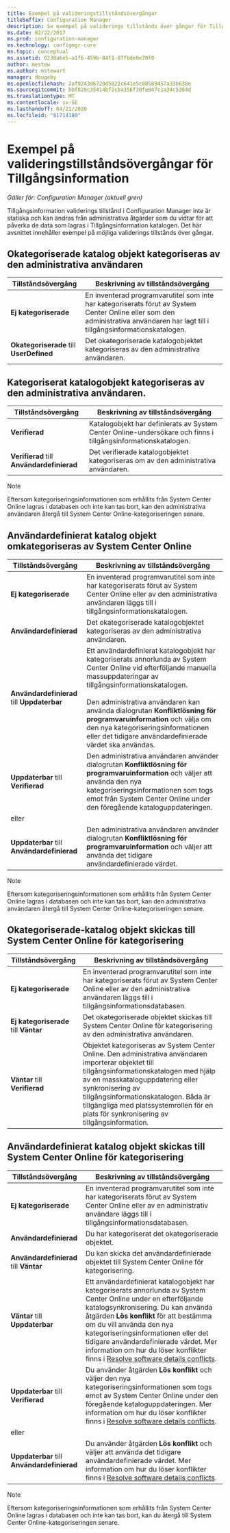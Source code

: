 ```yaml
---
title: Exempel på valideringstillståndsövergångar
titleSuffix: Configuration Manager
description: Se exempel på validerings tillstånds över gångar för Tillgångsinformation i Configuration Manager.
ms.date: 02/22/2017
ms.prod: configuration-manager
ms.technology: configmgr-core
ms.topic: conceptual
ms.assetid: 6230a6e5-a1f6-459b-84f1-07fbde0e70f0
author: mestew
ms.author: mstewart
manager: dougeby
ms.openlocfilehash: 2af9243d6720d5821c641e5c80589457a33b638e
ms.sourcegitcommit: bbf820c35414bf2cba356f30fe047c1a34c5384d
ms.translationtype: MT
ms.contentlocale: sv-SE
ms.lasthandoff: 04/21/2020
ms.locfileid: "81714180"
---
```

# <a name="example-validation-state-transitions-for-asset-intelligence"></a>Exempel på valideringstillståndsövergångar för Tillgångsinformation

*Gäller för: Configuration Manager (aktuell gren)*

Tillgångsinformation validerings tillstånd i Configuration Manager inte är statiska och kan ändras från administrativa åtgärder som du vidtar för att påverka de data som lagras i Tillgångsinformation katalogen. Det här avsnittet innehåller exempel på möjliga validerings tillstånds över gångar.

##  <a name="uncategorized-catalog-item-is-categorized-by-the-administrative-user"></a><a name="BKMK_UncategorizedIsCategorized"></a>Okategoriserade katalog objekt kategoriseras av den administrativa användaren  

|**Tillståndsövergång**|**Beskrivning av tillståndsövergång**|  
|--------------------------|--------------------------------------|  
|**Ej kategoriserade**|En inventerad programvarutitel som inte har kategoriserats förut av System Center Online eller som den administrativa användaren har lagt till i tillgångsinformationskatalogen.|  
|**Okategoriserade** till **UserDefined**|Det okategoriserade katalogobjektet kategoriseras av den administrativa användaren.|  

##  <a name="categorized-catalog-item-is-recategorized-by-the-administrative-user"></a><a name="BKMK_CategorizedIsReCategorized"></a> Kategoriserat katalogobjekt kategoriseras av den administrativa användaren.  

|**Tillståndsövergång**|**Beskrivning av tillståndsövergång**|  
|--------------------------|--------------------------------------|  
|**Verifierad**|Katalogobjekt har definierats av System Center Online-undersökare och finns i tillgångsinformationskatalogen.|  
|**Verifierad** till **Användardefinierad**|Det verifierade katalogobjektet kategoriseras om av den administrativa användaren.|  

> [!NOTE]  
>  Eftersom kategoriseringsinformationen som erhållits från System Center Online lagras i databasen och inte kan tas bort, kan den administrativa användaren återgå till System Center Online-kategoriseringen senare.  

##  <a name="user-defined-catalog-item-is-recategorized-by-system-center-online"></a><a name="BKMK_UserDefinedIsRecategorized"></a>Användardefinierat katalog objekt omkategoriseras av System Center Online  

|**Tillståndsövergång**|**Beskrivning av tillståndsövergång**|  
|--------------------------|--------------------------------------|  
|**Ej kategoriserade**|En inventerad programvarutitel som inte har kategoriserats förut av System Center Online eller av den administrativa användaren läggs till i tillgångsinformationskatalogen.|  
|**Användardefinierad**|Det okategoriserade katalogobjektet kategoriseras av den administrativa användaren.|  
|**Användardefinierad** till **Uppdaterbar**|Ett användardefinierat katalogobjekt har kategoriserats annorlunda av System Center Online vid efterföljande manuella massuppdateringar av tillgångsinformationskatalogen.<br /><br /> Den administrativa användaren kan använda dialogrutan **Konfliktlösning för programvaruinformation** och välja om den nya kategoriseringsinformationen eller det tidigare användardefinierade värdet ska användas.|  
|**Uppdaterbar** till **Verifierad**|Den administrativa användaren använder dialogrutan **Konfliktlösning för programvaruinformation** och väljer att använda den nya kategoriseringsinformationen som togs emot från System Center Online under den föregående kataloguppdateringen.|  
|eller||  
|**Uppdaterbar** till **Användardefinierad**|Den administrativa användaren använder dialogrutan **Konfliktlösning för programvaruinformation** och väljer att använda det tidigare användardefinierade värdet.|  

> [!NOTE]  
>  Eftersom kategoriseringsinformationen som erhållits från System Center Online lagras i databasen och inte kan tas bort, kan den administrativa användaren återgå till System Center Online-kategoriseringen senare.  

##  <a name="uncategorized-catalog-item-is-submitted-to-system-center-online-for-categorization"></a><a name="BKMK_UncategorizedIsSubmitted"></a>Okategoriserade-katalog objekt skickas till System Center Online för kategorisering  

|**Tillståndsövergång**|**Beskrivning av tillståndsövergång**|  
|--------------------------|--------------------------------------|  
|**Ej kategoriserade**|En inventerad programvarutitel som inte har kategoriserats förut av System Center Online eller av den administrativa användaren läggs till i tillgångsinformationsdatabasen.|  
|**Ej kategoriserade** till **Väntar**|Det okategoriserade objektet skickas till System Center Online för kategorisering av den administrativa användaren.|  
|**Väntar** till **Verifierad**|Objektet kategoriseras av System Center Online. Den administrativa användaren importerar objektet till tillgångsinformationskatalogen med hjälp av en masskataloguppdatering eller synkronisering av tillgångsinformationskatalogen. Båda är tillgängliga med platssystemrollen för en plats för synkronisering av tillgångsinformation.|  

##  <a name="user-defined-catalog-item-is-submitted-to-system-center-online-for-categorization"></a><a name="BKMK_UserDefinedIsSubmitted"></a>Användardefinierat katalog objekt skickas till System Center Online för kategorisering  

|**Tillståndsövergång**|**Beskrivning av tillståndsövergång**|  
|--------------------------|--------------------------------------|  
|**Ej kategoriserade**|En inventerad programvarutitel som inte har kategoriserats förut av System Center Online eller av en administrativ användare läggs till i tillgångsinformationsdatabasen.|  
|**Användardefinierad**|Du har kategoriserat det okategoriserade objektet.|  
|**Användardefinierad** till **Väntar**|Du kan skicka det användardefinierade objektet till System Center Online för kategorisering.|  
|**Väntar** till **Uppdaterbar**|Ett användardefinierat katalogobjekt har kategoriserats annorlunda av System Center Online under en efterföljande katalogsynkronisering. Du kan använda åtgärden **Lös konflikt** för att bestämma om du vill använda den nya kategoriseringsinformationen eller det tidigare användardefinierade värdet. Mer information om hur du löser konflikter finns i [Resolve software details conflicts](../../../../core/clients/manage/asset-intelligence/operations-for-asset-intelligence.md#BKMK_ResolveSoftwareDetails).|  
|**Uppdaterbar** till **Verifierad**|Du använder åtgärden **Lös konflikt** och väljer den nya kategoriseringsinformationen som togs emot av System Center Online under den föregående kataloguppdateringen. Mer information om hur du löser konflikter finns i [Resolve software details conflicts](../../../../core/clients/manage/asset-intelligence/operations-for-asset-intelligence.md#BKMK_ResolveSoftwareDetails).|  
|eller||  
|**Uppdaterbar** till **Användardefinierad**|Du använder åtgärden **Lös konflikt** och väljer att använda det tidigare användardefinierade värdet. Mer information om hur du löser konflikter finns i [Resolve software details conflicts](../../../../core/clients/manage/asset-intelligence/operations-for-asset-intelligence.md#BKMK_ResolveSoftwareDetails).|  

> [!NOTE]  
>  Eftersom kategoriseringsinformationen som erhållits från System Center Online lagras i databasen och inte kan tas bort, kan du återgå till System Center Online-kategoriseringen senare.  
